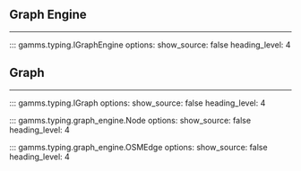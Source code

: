 ## Graph Engine
---

::: gamms.typing.IGraphEngine
    options:
        show_source: false
        heading_level: 4

## Graph
---

::: gamms.typing.IGraph
    options:
        show_source: false
        heading_level: 4

::: gamms.typing.graph_engine.Node
    options:
        show_source: false
        heading_level: 4

::: gamms.typing.graph_engine.OSMEdge
    options:
        show_source: false
        heading_level: 4